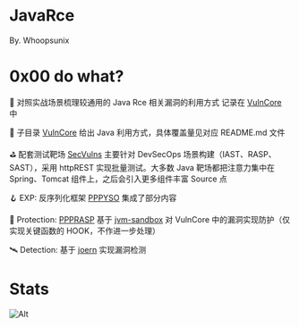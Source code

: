 # JavaRce

By. Whoopsunix

# 0x00 do what?

🚀 对照实战场景梳理较通用的 Java Rce 相关漏洞的利用方式 记录在 [VulnCore](SecVulns/VulnCore) 中

🚩 子目录 [VulnCore](SecVulns/VulnCore) 给出 Java 利用方式，具体覆盖量见对应 README.md 文件

⛳️ 配套测试靶场 [SecVulns](SecVulns) 主要针对 DevSecOps 场景构建（IAST、RASP、SAST），采用 httpREST 实现批量测试。大多数 Java 靶场都把注意力集中在 Spring、Tomcat 组件上，之后会引入更多组件丰富 Source 点 

🪝 EXP: 反序列化框架 [PPPYSO](https://github.com/Whoopsunix/PPPYSO) 集成了部分内容

🚧 Protection: [PPPRASP](https://github.com/Whoopsunix/PPPRASP) 基于 [jvm-sandbox](https://github.com/alibaba/jvm-sandbox) 对 VulnCore 中的漏洞实现防护（仅实现关键函数的 HOOK，不作进一步处理）

🛰 Detection: 基于 [joern](https://github.com/joernio/joern) 实现漏洞检测

# Stats

![Alt](https://repobeats.axiom.co/api/embed/818a4d2c0d1562eec751b2637b825b3b0d2cf0e3.svg "Repobeats analytics image")

[//]: # ([![Stargazers over time]&#40;https://starchart.cc/Whoopsunix/JavaRce.svg&#41;]&#40;https://starchart.cc/Whoopsunix/JavaRce&#41;)
